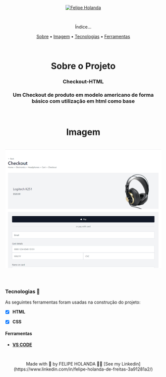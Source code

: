<p align="center">
   <a href="https://www.linkedin.com/in/felipe-holanda-de-freitas-3a91281a2/">
      <img alt="Felipe Holanda" src="https://img.shields.io/badge/-Felipe Holanda-blue?style=flat&logo=Linkedin&logoColor=bluee" />
   </a>
</p>

<br>

<p align="center">Índice...</p>
<p align="center"><a href="#Sobre">Sobre</a> •
<a href="#Imagem">Imagem</a> • 
<a href="#Tecnologias">Tecnologias</a> • 
<a href="#Ferramentas">Ferramentas</a></p>

<br>

<h1 align="center">Sobre o Projeto</h1>

<h3 align="center"> Checkout-HTML</h3>
<h3 align="center">Um Checkout de produto em modelo americano de forma básico com utilização em html como base</h3>

<br>

<h1 align="center">Imagem</h1>

<h1 align="center">
   <img alt="Readme" title="Readme" src="README.png" />
</h1>

<br>

 ### Tecnologias 🚀

  As seguintes ferramentas foram usadas na construção do projeto:

  - [x] **HTML**
  - [x] **CSS**


 #### Ferramentas

  - [**VS CODE**](https://code.visualstudio.com/)
 
<br>

  <p align="center">Made with 💜 by FELIPE HOLANDA 👋🏻 [See my Linkedin](https://www.linkedin.com/in/felipe-holanda-de-freitas-3a91281a2/)</p>

